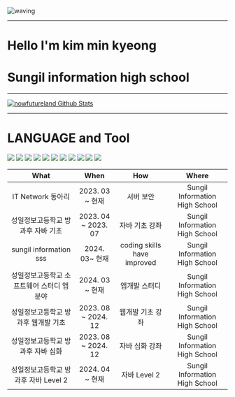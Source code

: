 ![waving](https://capsule-render.vercel.app/api?type=waving&height=200&text=Welcome!&fontAlign=80&fontAlignY=40&color=gradient)
<hr>
  <h1>Hello I'm kim min kyeong</h1>
  <h1>Sungil information high school</h1>
<hr>
  <a href="https://github-readme-stats.vercel.app/api?username=nowfutureland         &show_icons=true&count_private=true&theme=react&hide_border=true&bg_color=0D1117"><img alt="nowfutureland Github Stats"   src="https://github-readme-stats.vercel.app/api?username=nowfutureland&show_icons=true&count_private=true&theme=react&hide_border=true&bg_color=0D1117" /></a>

<hr>
<h1>LANGUAGE and Tool</h1>
<p>
  <img src="https://img.shields.io/badge/Amazon AWS-232F3E?style=flat-square&logo=amazonaws&logoColor=white"/>
  <img src="https://img.shields.io/badge/Android-3DDC84?style=flat-square&logo=android&logoColor=white"/>
  <img src="https://img.shields.io/badge/Android Studio-3DDC84?style=flat-square&logo=Android Studio&logoColor=white"/>
  <img src="https://img.shields.io/badge/CSS3-1572B6?style=flat-square&logo=css3&logoColor=white"/>
  <img src="https://img.shields.io/badge/java-007396?style=flat-square&logo=java&logoColor=white"/>
  <img src="https://img.shields.io/badge/JavaScript-F7DF1E?style=flat-square&logo=javascript&logoColor=black"/>
  <img src="https://img.shields.io/badge/Visual Studio-5C2D91?style=flat-square&logo=Visual Studio&logoColor=white"/>
  <img src="https://img.shields.io/badge/PyCharm-000000?style=flat-square&logo=PyCharm&logoColor=white"/>
  <img src="https://img.shields.io/badge/Python-3776AB?style=flat-square&logo=Python&logoColor=white"/>
  <img src="https://img.shields.io/badge/ORACLE-F80000?style=flat-square&logo=oracle&logoColor=white"/>
  <img src="https://img.shields.io/badge/java-007396?style=flat-square&logo=java&logoColor=white"/>
</p>

| What | When | How | Where |
|:--------:|:--------:|:--------:|:--------:|
| IT Network 동아리 | 2023. 03 ~ 현재 | 서버 보안 | Sungil Information High School |
| 성일정보고등학교 방과후 자바 기초 | 2023. 04 ~ 2023. 07 | 자바 기초 강좌   | Sungil Information High School |  
| sungil information sss | 2024. 03~ 현재| coding skills have improved | Sungil Information High School |
| 성일정보고등학교 소프트웨어 스터디 앱 분야 | 2024. 03 ~ 현재 | 앱개발 스터디  | Sungil Information High School |
| 성일정보고등학교 방과후 웹개발 기초 | 2023. 08 ~ 2024. 12 | 웹개발 기초 강좌   | Sungil Information High School |  
| 성일정보고등학교 방과후 자바 심화 | 2023. 08 ~ 2024. 12 | 자바 심화 강좌   | Sungil Information High School |  
| 성일정보고등학교 방과후 자바 Level 2 | 2024. 04 ~ 현재 | 자바 Level 2   | Sungil Information High School |  
